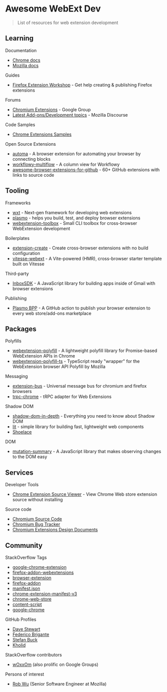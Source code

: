 # Awesome WebExt Dev

> List of resources for web extension development

## Learning

Documentation

- [Chrome docs](https://developer.chrome.com/docs/extensions)
- [Mozilla docs](https://developer.mozilla.org/en-US/docs/Mozilla/Add-ons/WebExtensions)

Guides

- [Firefox Extension Workshop](https://extensionworkshop.com) - Get help creating & publishing Firefox extensions

Forums

- [Chromium Extensions](https://groups.google.com/a/chromium.org/g/chromium-extensions) - Google Group
- [Latest Add-ons/Development topics](https://discourse.mozilla.org/c/add-ons/development/108) - Mozilla Discourse

Code Samples

- [Chrome Extensions Samples](https://github.com/GoogleChrome/chrome-extensions-samples/tree/main)

Open Source Extensions

- [automa](https://github.com/AutomaApp/automa) - A browser extension for automating your browser by connecting blocks
- [workflowy-multiflow](https://github.com/davestewart/workflowy-multiflow) - A column view for Workflowy
- [awesome-browser-extensions-for-github](https://github.com/stefanbuck/awesome-browser-extensions-for-github) - 60+ GitHub extensions with links to source code

## Tooling

Frameworks

- [wxt](https://github.com/wxt-dev/wxt) - Next-gen framework for developing web extensions
- [plasmo](https://github.com/PlasmoHQ/plasmo) - helps you build, test, and deploy browser extensions
- [webextension-toolbox](https://github.com/webextension-toolbox/webextension-toolbox) - Small CLI toolbox for cross-browser WebExtension development

Boilerplates

- [extension-create](https://github.com/cezaraugusto/extension-create) - Create cross-browser extensions with no build configuration
- [vitesse-webext](https://github.com/antfu/vitesse-webext) - A Vite-powered (HMR), cross-browser starter template built on Vitesse

Third-party

- [InboxSDK](https://github.com/InboxSDK/InboxSDK) - A JavaScript library for building apps inside of Gmail with browser extensions

Publishing

- [Plasmo BPP](https://github.com/PlasmoHQ/bpp) - A GitHub action to publish your browser extension to every web store/add-ons marketplace

## Packages

Polyfills

- [webextension-polyfill](https://github.com/mozilla/webextension-polyfill) - A lightweight polyfill library for Promise-based WebExtension APIs in Chrome
- [webextension-polyfill-ts](https://github.com/Lusito/webextension-polyfill-ts) - TypeScript ready "wrapper" for the WebExtension browser API Polyfill by Mozilla

Messaging

- [extension-bus](https://github.com/davestewart/extension-bus) - Universal message bus for chromium and firefox browsers
- [trpc-chrome](https://github.com/jlalmes/trpc-chrome) - tRPC adapter for Web Extensions

Shadow DOM

- [shadow-dom-in-depth](https://github.com/praveenpuglia/shadow-dom-in-depth) - Everything you need to know about Shadow DOM
- [lit](https://github.com/lit/lit) - simple library for building fast, lightweight web components
- [Shoelace](https://shoelace.style/)

DOM

- [mutation-summary](https://github.com/rafaelw/mutation-summary) - A JavaScript library that makes observing changes to the DOM easy

## Services

Developer Tools

- [Chrome Extension Source Viewer](https://chromewebstore.google.com/detail/chrome-extension-source-v/jifpbeccnghkjeaalbbjmodiffmgedin) - View Chrome Web store extension source without installing

Source code

- [Chromium Source Code](https://www.chromium.org/Home/)
- [Chromium Bug Tracker](https://issues.chromium.org/issues?q=status:open)
- [Chromium Extensions Design Documents](https://www.chromium.org/developers/design-documents/extensions/)

## Community

StackOverflow Tags

- [google-chrome-extension](https://stackoverflow.com/questions/tagged/google-chrome-extension)
- [firefox-addon-webextensions](https://stackoverflow.com/questions/tagged/firefox-addon-webextensions)
- [browser-extension](https://stackoverflow.com/questions/tagged/browser-extension)
- [firefox-addon](https://stackoverflow.com/questions/tagged/firefox-addon)
- [manifest.json](https://stackoverflow.com/questions/tagged/manifest.json)
- [chrome-extension-manifest-v3](https://stackoverflow.com/questions/tagged/chrome-extension-manifest-v3)
- [chrome-web-store](https://stackoverflow.com/questions/tagged/chrome-web-store)
- [content-script](https://stackoverflow.com/questions/tagged/content-script)
- [google-chrome](https://stackoverflow.com/questions/tagged/google-chrome)

GitHub Profiles

- [Dave Stewart](https://github.com/davestewart/)
- [Federico Brigante](https://github.com/fregante)
- [Stefan Buck](https://github.com/stefanbuck)
- [Kholid](https://github.com/Kholid060)

StackOverflow contributors

- [wOxxOm](https://stackoverflow.com/users/3959875/woxxom) (also prolific on Google Groups)

Persons of interest

- [Rob Wu](https://robwu.nl/) (Senior Software Engineer at Mozilla)
